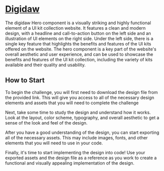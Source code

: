 # [Digidaw](https://codedesign.dev/challenge/digidaw)

The digidaw Hero component is a visually striking and highly functional element of a UI kit collection website. It features a clean and modern design, with a headline and call-to-action button on the left side and an illustration of UI elements on the right side. Under the left side, there is a single key feature that highlights the benefits and features of the UI kits offered on the website. The hero component is a key part of the website's overall aesthetic and user experience, and can be used to showcase the benefits and features of the UI kit collection, including the variety of kits available and their quality and usability.

## How to Start

To begin the challenge, you will first need to download the design file from the provided link. This will give you access to all of the necessary design elements and assets that you will need to complete the challenge

Next, take some time to study the design and understand how it works. Look at the layout, color scheme, typography, and overall aesthetic to get a sense of the look and feel of the design.

After you have a good understanding of the design, you can start exporting all of the necessary assets. This may include images, fonts, and other elements that you will need to use in your code.

Finally, it's time to start implementing the design into code! Use your exported assets and the design file as a reference as you work to create a functional and visually appealing implementation of the design.
